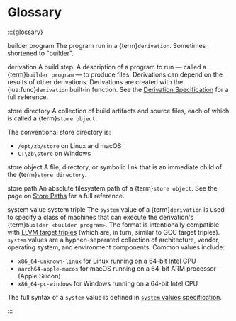 # Glossary

:::{glossary}

builder program
  The program run in a {term}`derivation`.
  Sometimes shortened to "builder".

derivation
  A build step.
  A description of a program to run — called a {term}`builder program` —
  to produce files.
  Derivations can depend on the results of other derivations.
  Derivations are created with the {lua:func}`derivation` built-in function.
  See the [Derivation Specification](derivations.md) for a full reference.

store directory
  A collection of build artifacts and source files,
  each of which is called a {term}`store object`.

  The conventional store directory is:

  - `/opt/zb/store` on Linux and macOS
  - `C:\zb\store` on Windows

store object
  A file, directory, or symbolic link that is an immediate child of the {term}`store directory`.

store path
  An absolute filesystem path of a {term}`store object`.
  See the page on [Store Paths](paths.md) for a full reference.

system value
system triple
  The `system` value of a {term}`derivation` is used to specify a class of machines that can execute the derivation's {term}`builder <builder program>`.
  The format is intentionally compatible with [LLVM target triples][]
  (which are, in turn, similar to GCC target triples).
  `system` values are a hyphen-separated collection of architecture, vendor, operating system, and environment components.
  Common values include:

  - `x86_64-unknown-linux` for Linux running on a 64-bit Intel CPU
  - `aarch64-apple-macos` for macOS running on a 64-bit ARM processor (Apple Silicon)
  - `x86_64-pc-windows` for Windows running on a 64-bit Intel CPU

  The full syntax of a `system` value is defined in [`system` values specification][].

:::

[LLVM target triples]: https://clang.llvm.org/docs/CrossCompilation.html#target-triple
[`system` values specification]: https://github.com/256lights/zb/blob/main/internal/system/README.md
